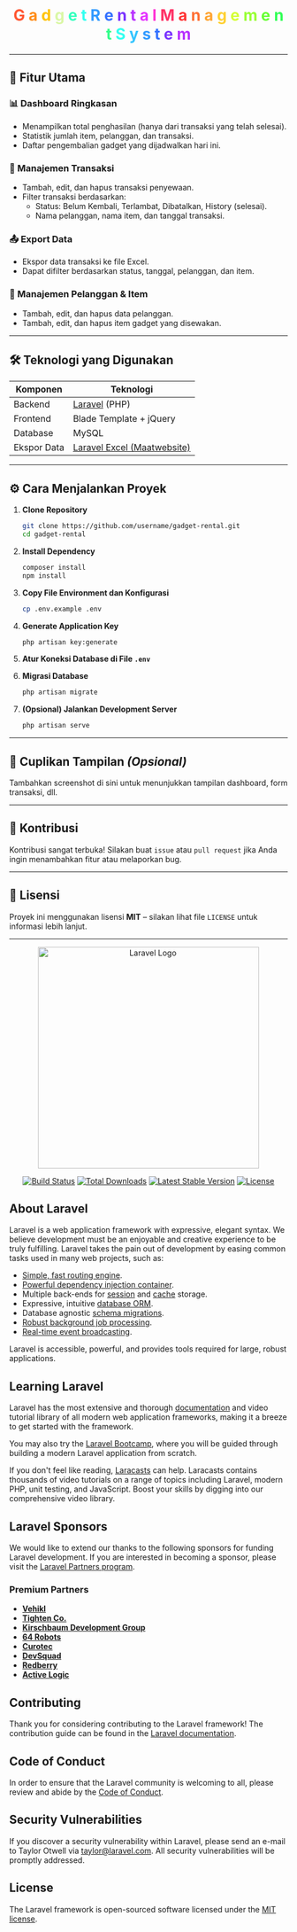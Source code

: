 
<h1 align="center">
  <span style="color:#FF5733">G</span>
  <span style="color:#FF8D1A">a</span>
  <span style="color:#FFC300">d</span>
  <span style="color:#DAF7A6">g</span>
  <span style="color:#33FFBD">e</span>
  <span style="color:#33FFF0">t</span>
  <span style="color:#33C4FF"> </span>
  <span style="color:#339BFF">R</span>
  <span style="color:#3371FF">e</span>
  <span style="color:#7A33FF">n</span>
  <span style="color:#B833FF">t</span>
  <span style="color:#E533FF">a</span>
  <span style="color:#FF33D4">l</span>
  <span style="color:#FF3399"> </span>
  <span style="color:#FF3366">M</span>
  <span style="color:#FF3333">a</span>
  <span style="color:#FF6F33">n</span>
  <span style="color:#FFA533">a</span>
  <span style="color:#FFD133">g</span>
  <span style="color:#D4FF33">e</span>
  <span style="color:#98FF33">m</span>
  <span style="color:#66FF33">e</span>
  <span style="color:#33FF57">n</span>
  <span style="color:#33FF8A">t</span>
  <span style="color:#33FFBD"> </span>
  <span style="color:#33FFF0">S</span>
  <span style="color:#33C4FF">y</span>
  <span style="color:#339BFF">s</span>
  <span style="color:#3371FF">t</span>
  <span style="color:#7A33FF">e</span>
  <span style="color:#B833FF">m</span>
</h1>

---

## 🚀 Fitur Utama

### 📊 Dashboard Ringkasan
- Menampilkan total penghasilan (hanya dari transaksi yang telah selesai).
- Statistik jumlah item, pelanggan, dan transaksi.
- Daftar pengembalian gadget yang dijadwalkan hari ini.

### 🔄 Manajemen Transaksi
- Tambah, edit, dan hapus transaksi penyewaan.
- Filter transaksi berdasarkan:
  - Status: Belum Kembali, Terlambat, Dibatalkan, History (selesai).
  - Nama pelanggan, nama item, dan tanggal transaksi.

### 📤 Export Data
- Ekspor data transaksi ke file Excel.
- Dapat difilter berdasarkan status, tanggal, pelanggan, dan item.

### 👥 Manajemen Pelanggan & Item
- Tambah, edit, dan hapus data pelanggan.
- Tambah, edit, dan hapus item gadget yang disewakan.

---

## 🛠️ Teknologi yang Digunakan

| Komponen   | Teknologi                        |
|------------|----------------------------------|
| Backend    | [Laravel](https://laravel.com/) (PHP) |
| Frontend   | Blade Template + jQuery          |
| Database   | MySQL                            |
| Ekspor Data | [Laravel Excel (Maatwebsite)](https://laravel-excel.com/) |

---

## ⚙️ Cara Menjalankan Proyek

1. **Clone Repository**
   ```bash
   git clone https://github.com/username/gadget-rental.git
   cd gadget-rental
   ```

2. **Install Dependency**
   ```bash
   composer install
   npm install
   ```

3. **Copy File Environment dan Konfigurasi**
   ```bash
   cp .env.example .env
   ```

4. **Generate Application Key**
   ```bash
   php artisan key:generate
   ```

5. **Atur Koneksi Database di File `.env`**

6. **Migrasi Database**
   ```bash
   php artisan migrate
   ```

7. **(Opsional) Jalankan Development Server**
   ```bash
   php artisan serve
   ```

---

## 📸 Cuplikan Tampilan *(Opsional)*

Tambahkan screenshot di sini untuk menunjukkan tampilan dashboard, form transaksi, dll.

---

## 🤝 Kontribusi

Kontribusi sangat terbuka! Silakan buat `issue` atau `pull request` jika Anda ingin menambahkan fitur atau melaporkan bug.

---

## 📄 Lisensi

Proyek ini menggunakan lisensi **MIT** – silakan lihat file `LICENSE` untuk informasi lebih lanjut.

---


<p align="center"><a href="https://laravel.com" target="_blank"><img src="https://raw.githubusercontent.com/laravel/art/master/logo-lockup/5%20SVG/2%20CMYK/1%20Full%20Color/laravel-logolockup-cmyk-red.svg" width="400" alt="Laravel Logo"></a></p>

<p align="center">
<a href="https://github.com/laravel/framework/actions"><img src="https://github.com/laravel/framework/workflows/tests/badge.svg" alt="Build Status"></a>
<a href="https://packagist.org/packages/laravel/framework"><img src="https://img.shields.io/packagist/dt/laravel/framework" alt="Total Downloads"></a>
<a href="https://packagist.org/packages/laravel/framework"><img src="https://img.shields.io/packagist/v/laravel/framework" alt="Latest Stable Version"></a>
<a href="https://packagist.org/packages/laravel/framework"><img src="https://img.shields.io/packagist/l/laravel/framework" alt="License"></a>
</p>

## About Laravel

Laravel is a web application framework with expressive, elegant syntax. We believe development must be an enjoyable and creative experience to be truly fulfilling. Laravel takes the pain out of development by easing common tasks used in many web projects, such as:

- [Simple, fast routing engine](https://laravel.com/docs/routing).
- [Powerful dependency injection container](https://laravel.com/docs/container).
- Multiple back-ends for [session](https://laravel.com/docs/session) and [cache](https://laravel.com/docs/cache) storage.
- Expressive, intuitive [database ORM](https://laravel.com/docs/eloquent).
- Database agnostic [schema migrations](https://laravel.com/docs/migrations).
- [Robust background job processing](https://laravel.com/docs/queues).
- [Real-time event broadcasting](https://laravel.com/docs/broadcasting).

Laravel is accessible, powerful, and provides tools required for large, robust applications.

## Learning Laravel

Laravel has the most extensive and thorough [documentation](https://laravel.com/docs) and video tutorial library of all modern web application frameworks, making it a breeze to get started with the framework.

You may also try the [Laravel Bootcamp](https://bootcamp.laravel.com), where you will be guided through building a modern Laravel application from scratch.

If you don't feel like reading, [Laracasts](https://laracasts.com) can help. Laracasts contains thousands of video tutorials on a range of topics including Laravel, modern PHP, unit testing, and JavaScript. Boost your skills by digging into our comprehensive video library.

## Laravel Sponsors

We would like to extend our thanks to the following sponsors for funding Laravel development. If you are interested in becoming a sponsor, please visit the [Laravel Partners program](https://partners.laravel.com).

### Premium Partners

- **[Vehikl](https://vehikl.com)**
- **[Tighten Co.](https://tighten.co)**
- **[Kirschbaum Development Group](https://kirschbaumdevelopment.com)**
- **[64 Robots](https://64robots.com)**
- **[Curotec](https://www.curotec.com/services/technologies/laravel)**
- **[DevSquad](https://devsquad.com/hire-laravel-developers)**
- **[Redberry](https://redberry.international/laravel-development)**
- **[Active Logic](https://activelogic.com)**

## Contributing

Thank you for considering contributing to the Laravel framework! The contribution guide can be found in the [Laravel documentation](https://laravel.com/docs/contributions).

## Code of Conduct

In order to ensure that the Laravel community is welcoming to all, please review and abide by the [Code of Conduct](https://laravel.com/docs/contributions#code-of-conduct).

## Security Vulnerabilities

If you discover a security vulnerability within Laravel, please send an e-mail to Taylor Otwell via [taylor@laravel.com](mailto:taylor@laravel.com). All security vulnerabilities will be promptly addressed.

## License

The Laravel framework is open-sourced software licensed under the [MIT license](https://opensource.org/licenses/MIT).
